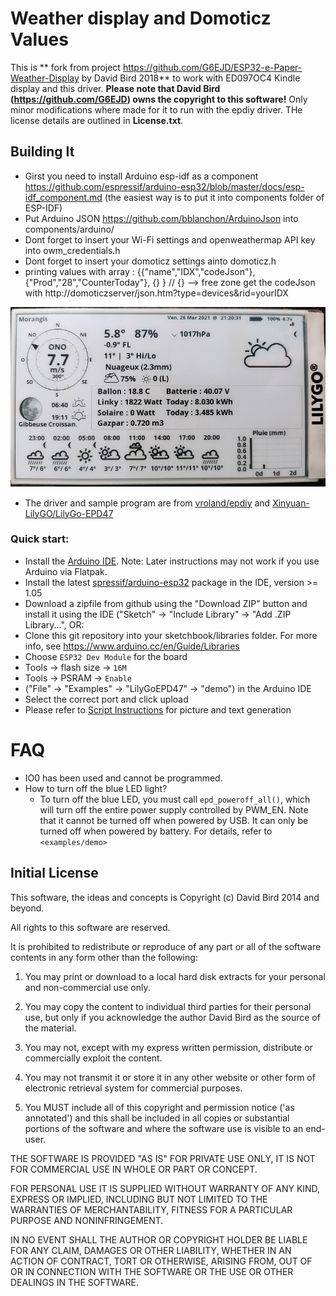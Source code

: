 Weather display and Domoticz Values
=======================================

This is ** fork from project https://github.com/G6EJD/ESP32-e-Paper-Weather-Display by David Bird 2018** to work with ED097OC4 Kindle display and this driver.
**Please note that David Bird (https://github.com/G6EJD) owns the copyright to this software!** Only minor modifications where made for it to run with the epdiy driver.
THe  license details are outlined in **License.txt**.

Building It
-----------

 - Girst you need to install Arduino esp-idf as a component https://github.com/espressif/arduino-esp32/blob/master/docs/esp-idf_component.md (the easiest way is to put it into components folder of ESP-IDF)
 - Put Arduino JSON https://github.com/bblanchon/ArduinoJson into components/arduino/
 - Dont forget to insert your Wi-Fi settings and openweathermap API key into owm_credentials.h
 - Dont forget to insert your domoticz settings ainto domoticz.h
 - printing values with array :  {{"name","IDX","codeJson"},{"Prod","28","CounterToday"}, {} }  // {} --> free zone
		get the codeJson with http://domoticzserver/json.htm?type=devices&rid=yourIDX

![weather image](weather.jpg)

- The driver and sample program are from [vroland/epdiy](https://github.com/vroland/epdiy) and [Xinyuan-LilyGO/LilyGo-EPD47](https://github.com/Xinyuan-LilyGO/LilyGo-EPD47/)

<h3 align = "left">Quick start:</h3>

- Install the [Arduino IDE](https://www.arduino.cc/en/Main/Software). Note: Later instructions may not work if you use Arduino via Flatpak.
- Install the latest [spressif/arduino-esp32](https://github.com/espressif/arduino-esp32) package in the IDE, version >= 1.05
- Download a zipfile from github using the "Download ZIP" button and install it using the IDE ("Sketch" -> "Include Library" -> "Add .ZIP Library...", OR:
- Clone this git repository into your sketchbook/libraries folder. For more info, see https://www.arduino.cc/en/Guide/Libraries
- Choose `ESP32 Dev Module` for the board
- Tools -> flash size -> `16M`
- Tools -> PSRAM -> `Enable`
- ("File" -> "Examples" -> "LilyGoEPD47" -> "demo") in the Arduino IDE
- Select the correct port and click upload
- Please refer to [Script Instructions](./scripts/README.MD) for picture and text generation 

# FAQ

- IO0 has been used and cannot be programmed.
- How to turn off the blue LED light?
    - To turn off the blue LED, you must call `epd_poweroff_all()`, which will turn off the entire power supply controlled by PWM_EN. Note that it cannot be turned off when powered by USB. It can only be turned off when powered by battery. For details, refer to `<examples/demo>`




Initial License
-------

This software, the ideas and concepts is Copyright (c) David Bird 2014 and beyond.

All rights to this software are reserved.
 
It is prohibited to redistribute or reproduce of any part or all of the software contents in any form other than the following:

 1. You may print or download to a local hard disk extracts for your personal and non-commercial use only.

 2. You may copy the content to individual third parties for their personal use, but only if you acknowledge the author David Bird as the source of the material.

 3. You may not, except with my express written permission, distribute or commercially exploit the content.

 4. You may not transmit it or store it in any other website or other form of electronic retrieval system for commercial purposes.

 5. You MUST include all of this copyright and permission notice ('as annotated') and this shall be included in all copies or substantial portions of the software and where the software use is visible to an end-user.
 
THE SOFTWARE IS PROVIDED "AS IS" FOR PRIVATE USE ONLY, IT IS NOT FOR COMMERCIAL USE IN WHOLE OR PART OR CONCEPT.

FOR PERSONAL USE IT IS SUPPLIED WITHOUT WARRANTY OF ANY KIND, EXPRESS OR IMPLIED, INCLUDING BUT NOT LIMITED TO THE WARRANTIES OF MERCHANTABILITY, FITNESS FOR A PARTICULAR PURPOSE AND NONINFRINGEMENT.

IN NO EVENT SHALL THE AUTHOR OR COPYRIGHT HOLDER BE LIABLE FOR ANY CLAIM, DAMAGES OR OTHER LIABILITY, WHETHER IN AN ACTION OF CONTRACT, TORT OR OTHERWISE, ARISING FROM, OUT OF OR IN CONNECTION WITH THE SOFTWARE OR THE USE OR OTHER DEALINGS IN THE SOFTWARE.
